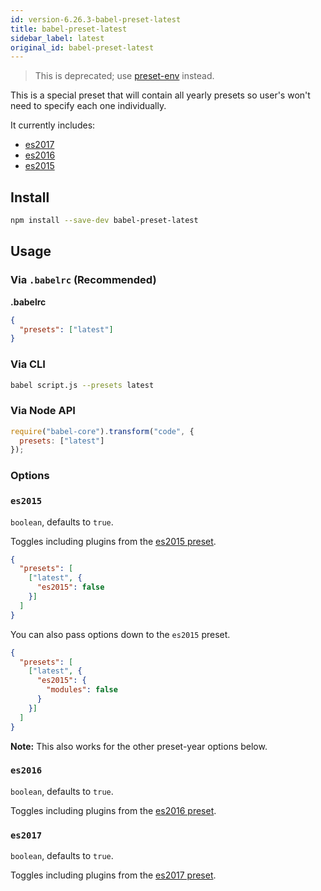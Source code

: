 ```yaml
---
id: version-6.26.3-babel-preset-latest
title: babel-preset-latest
sidebar_label: latest
original_id: babel-preset-latest
---
```


> This is deprecated; use [preset-env](https://babeljs.io/docs/en/babel-preset-env) instead.

This is a special preset that will contain all yearly presets so user's won't need to specify each one individually.

It currently includes:

- [es2017](https://babeljs.io/docs/en/babel-preset-es2017)
- [es2016](https://babeljs.io/docs/en/babel-preset-es2016)
- [es2015](https://babeljs.io/docs/en/babel-preset-es2015)

## Install

```sh
npm install --save-dev babel-preset-latest
```

## Usage

### Via `.babelrc` (Recommended)

**.babelrc**

```json
{
  "presets": ["latest"]
}
```

### Via CLI

```sh
babel script.js --presets latest
```

### Via Node API

```javascript
require("babel-core").transform("code", {
  presets: ["latest"]
});
```

### Options

### `es2015`

`boolean`, defaults to `true`.

Toggles including plugins from the [es2015 preset](https://babeljs.io/docs/en/babel-preset-es2015).

```json
{
  "presets": [
    ["latest", {
      "es2015": false
    }]
  ]
}
```

You can also pass options down to the `es2015` preset.

```json
{
  "presets": [
    ["latest", {
      "es2015": {
        "modules": false
      }
    }]
  ]
}
```

**Note:** This also works for the other preset-year options below.

### `es2016`

`boolean`, defaults to `true`.

Toggles including plugins from the [es2016 preset](https://babeljs.io/docs/en/babel-preset-es2016).

### `es2017`

`boolean`, defaults to `true`.

Toggles including plugins from the [es2017 preset](https://babeljs.io/docs/en/babel-preset-es2017).

